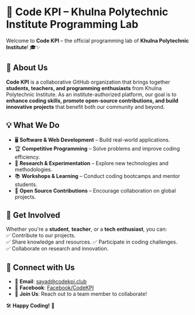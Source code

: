 # 🚀 Code KPI – Khulna Polytechnic Institute Programming Lab

Welcome to **Code KPI** – the official programming lab of **Khulna Polytechnic Institute**! 🎓✨

## 📌 About Us

**Code KPI** is a collaborative GitHub organization that brings together **students, teachers, and programming enthusiasts** from Khulna Polytechnic Institute. As an institute-authorized platform, our goal is to **enhance coding skills, promote open-source contributions, and build innovative projects** that benefit both our community and beyond.

## 💡 What We Do

- 🖥 **Software & Web Development** – Build real-world applications.
- 🏆 **Competitive Programming** – Solve problems and improve coding efficiency.
- 🔬 **Research & Experimentation** – Explore new technologies and methodologies.
- 📚 **Workshops & Learning** – Conduct coding bootcamps and mentor students.
- 🤝 **Open Source Contributions** – Encourage collaboration on global projects.

## 🚀 Get Involved

Whether you're a **student**, **teacher**, or a **tech enthusiast**, you can:  
✅ Contribute to our projects.  
✅ Share knowledge and resources.
✅ Participate in coding challenges.  
✅ Collaborate on research and innovation.

## 📢 Connect with Us

- 📧 **Email**: [sayad@codekpi.club](mailto:sayad@codekpi.club)
- 📱 **Facebook**: [Facebook/CodeKPI](https://facebook.com/CodeKPI)
- 📌 **Join Us**: Reach out to a team member to collaborate!

🛠 **Happy Coding!** 🚀
